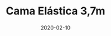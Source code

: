 ---
template: SingleToy
title: Cama Elástica 3,7m
status: Featured / Published
date: '2020-02-10'
featuredImage: https://brincadeira.co/products/list_camaelastica.png
price: R$120,00
excerpt: >-
  Há uma maneira melhor para incentivar as crianças a fazerem exercício físico ao ar livre?  
  
  
  
  As camas elásticas são um complemento cada vez mais popular para os eventos infantis. Durante os dias de sol, elas são bastante vistas em vários lugares com o objetivo de oferecer diversão para as crianças.
  
  
  
  Nos dias mais frios, as camas elásticas também podem atender, caso sejam instaladas em um ambiente fechado. Nesse momento elas entram até mesmo para espantar o frio e aquecer um pouco a brincadeira.
categories:
  - category: Outros
meta:
  canonicalLink: ''
  description: As camas elásticas são um complemento cada vez mais popular para os eventos infantis.
  noindex: false
  title: Cama Elástica 3,7m
---